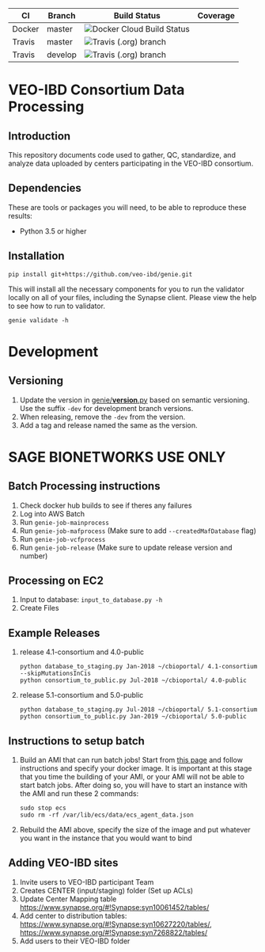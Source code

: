 
CI | Branch | Build Status | Coverage
--- | --- | --- | ---
Docker | master | ![Docker Cloud Build Status](https://img.shields.io/docker/cloud/build/veoibd/genie)
Travis | master | ![Travis (.org) branch](https://img.shields.io/travis/veo-ibd/Genie/master) |
Travis | develop | ![Travis (.org) branch](https://img.shields.io/travis/veo-ibd/Genie/develop) |

# VEO-IBD Consortium Data Processing

## Introduction

This repository documents code used to gather, QC, standardize, and analyze data uploaded by centers participating in the VEO-IBD consortium.

## Dependencies

These are tools or packages you will need, to be able to reproduce these results:

- Python 3.5 or higher

## Installation

```console
pip install git+https://github.com/veo-ibd/genie.git
```

This will install all the necessary components for you to run the validator locally on all of your files, including the Synapse client.  Please view the help to see how to run to validator.

```console
genie validate -h
```

# Development

## Versioning

1. Update the version in [genie/__version__.py](genie/__version__.py) based on semantic versioning. Use the suffix `-dev` for development branch versions.
2. When releasing, remove the `-dev` from the version.
3. Add a tag and release named the same as the version.

# SAGE BIONETWORKS USE ONLY

## Batch Processing instructions

1. Check docker hub builds to see if theres any failures
2. Log into AWS Batch
3. Run `genie-job-mainprocess`
4. Run `genie-job-mafprocess` (Make sure to add `--createdMafDatabase` flag)
5. Run `genie-job-vcfprocess`
6. Run `genie-job-release` (Make sure to update release version and number)

## Processing on EC2

1. Input to database: `input_to_database.py -h`
2. Create Files

## Example Releases

1. release 4.1-consortium and 4.0-public

    ```console
    python database_to_staging.py Jan-2018 ~/cbioportal/ 4.1-consortium --skipMutationsInCis
    python consortium_to_public.py Jul-2018 ~/cbioportal/ 4.0-public
    ```

1. release 5.1-consortium and 5.0-public

    ```console
    python database_to_staging.py Jul-2018 ~/cbioportal/ 5.1-consortium
    python consortium_to_public.py Jan-2019 ~/cbioportal/ 5.0-public
    ```

## Instructions to setup batch

1. Build an AMI that can run batch jobs! Start from [this page](https://console.aws.amazon.com/batch/home?region=us-east-1#/first-run) and follow instructions and specify your docker image.  It is important at this stage that you time the building of your AMI, or your AMI will not be able to start batch jobs.  After doing so, you will have to start an instance with the AMI and run these 2 commands:

    ```console
    sudo stop ecs
    sudo rm -rf /var/lib/ecs/data/ecs_agent_data.json
    ```

2. Rebuild the AMI above, specify the size of the image and put whatever you want in the instance that you would want to bind

## Adding VEO-IBD sites

1. Invite users to VEO-IBD participant Team
1. Creates CENTER (input/staging) folder (Set up ACLs)
1. Update Center Mapping table https://www.synapse.org/#!Synapse:syn10061452/tables/
1. Add center to distribution tables: https://www.synapse.org/#!Synapse:syn10627220/tables/, https://www.synapse.org/#!Synapse:syn7268822/tables/
1. Add users to their VEO-IBD folder

